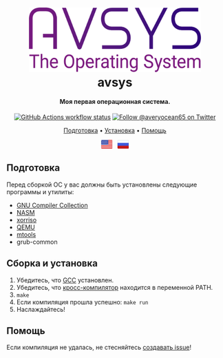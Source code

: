 <h1 align="center">
  <br>
  <a><img src="logo.png" alt="avsys" width="400"></a>
  <br>
  avsys
  <br>
</h1>

<h4 align="center">Моя первая операционная система.</a></h4>

<p align="center">
  <a href="https://github.com/averyocean65/avsys/actions"
    ><img
      src="https://img.shields.io/github/actions/workflow/status/averyocean65/avsys/makefile.yml"
      alt="GitHub Actions workflow status"
  /></a>
  <a href="https://twitter.com/averyocean65"
    ><img
      src="https://img.shields.io/badge/twitter-@averyocean65-1DA1F3?style=flat-square"
      alt="Follow @averyocean65 on Twitter"
  /></a>
</p>


<p align="center">
  <a href="#подготовка">Подготовка</a> •
  <a href="#сборка-и-установка">Установка</a> •
  <a href="#помощь">Помощь</a>
</p>

<p align="center">
  <a href="../README.md"
    ><img
      height="20"
      src="flag-us.png"
      alt="English"
  /></a>
  &nbsp;
  <a
    href="README-ru.md"
    ><img
      height="20"
      src="flag-ru.png"
      alt="Русский"
  /></a>
</p>

## Подготовка
Перед сборкой ОС у вас должны быть установлены следующие программы и утилиты:
- [GNU Compiler Collection](https://gcc.gnu.org/)
- [NASM](https://www.nasm.us/)
- [xorriso](https://www.gnu.org/software/xorriso/)
- [QEMU](https://www.qemu.org/)
- [mtools](https://www.gnu.org/software/mtools/)
- grub-common

## Сборка и установка
1. Убедитесь, что [GCC](https://gcc.gnu.org/) установлен.
2. Убедитесь, что [кросс-компилятор](https://wiki.osdev.org/GCC_Cross-Compiler) находится в переменной PATH.
3. ``make``
4. Если компиляция прошла успешно: ``make run``
5. Наслаждайтесь!

## Помощь
Если компиляция не удалась, не стесняйтесь [создавать issue](https://github.com/averyocean65/avsys/issues/new)!
